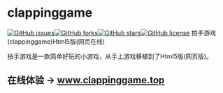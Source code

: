 # clappinggame
[![GitHub issues](https://img.shields.io/github/issues/clappinggame/clappinggame)](https://github.com/clappinggame/clappinggame/issues)[![GitHub forks](https://img.shields.io/github/forks/clappinggame/clappinggame)](https://github.com/clappinggame/clappinggame/network)[![GitHub stars](https://img.shields.io/github/stars/clappinggame/clappinggame)](https://github.com/clappinggame/clappinggame/stargazers)[![GitHub license](https://img.shields.io/github/license/clappinggame/clappinggame)](https://github.com/clappinggame/clappinggame/blob/main/LICENSE)
拍手游戏(clappinggame)Html5版(网页在线)

拍手游戏是一款简单好玩的小游戏，从手上游戏移植到了Html5版(网页版)。

## 在线体验 → www.clappinggame.top
